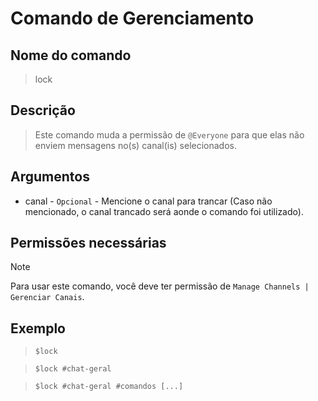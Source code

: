 # Comando de Gerenciamento

## Nome do comando
> lock

## Descrição
> Este comando muda a permissão de `@Everyone` para que elas não enviem mensagens no(s) canal(is) selecionados.

## Argumentos
- canal - `Opcional` - Mencione o canal para trancar (Caso não mencionado, o canal trancado será aonde o comando foi utilizado).

## Permissões necessárias
> [!NOTE]
> Para usar este comando, você deve ter permissão de `Manage Channels | Gerenciar Canais`.

## Exemplo
> `$lock`

> `$lock #chat-geral`

> `$lock #chat-geral #comandos [...]`